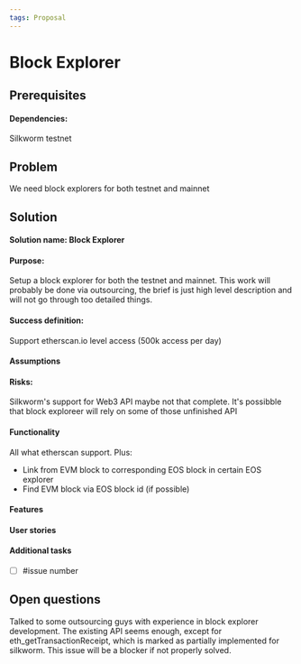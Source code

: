 ```yaml
---
tags: Proposal
---
```


# Block Explorer

## Prerequisites
#### Dependencies: 
Silkworm testnet
## Problem
We need block explorers for both testnet and mainnet

## Solution

#### Solution name: Block Explorer
#### Purpose: 
Setup a block explorer for both the testnet and mainnet.
This work will probably be done via outsourcing, the brief is just high level description and will not go through too detailed things.

#### Success definition: 
Support etherscan.io level access (500k access per day)
#### Assumptions
#### Risks: 
Silkworm's support for Web3 API maybe not that complete. It's possibble that block exploreer will rely on some of those unfinished API

#### Functionality
All what etherscan support. 
Plus:
- Link from EVM block to corresponding EOS block in certain EOS explorer
- Find EVM block via EOS block id (if possible)

#### Features
#### User stories
#### Additional tasks
- [ ] #issue number

## Open questions

Talked to some outsourcing guys with experience in block explorer development. 
The existing API seems enough, except for eth_getTransactionReceipt, which is marked as partially implemented for silkworm.
This issue will be a blocker if not properly solved.
